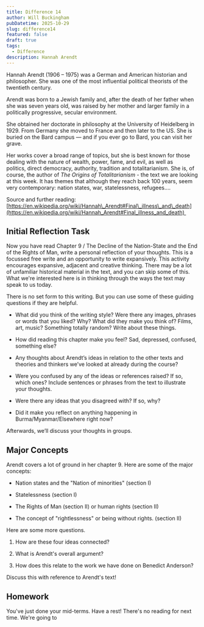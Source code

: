 ```yaml
---
title: Difference 14
author: Will Buckingham
pubDatetime: 2025-10-29
slug: difference14
featured: false
draft: true
tags:
  - Difference
description: Hannah Arendt
---
```

Hannah Arendt (1906 – 1975) was a German and American historian and philosopher. She was one of the most influential political theorists of the twentieth century.

Arendt was born to a Jewish family and, after the death of her father when she was seven years old, was raised by her mother and larger family in a politically progressive, secular environment. 

She obtained her doctorate in philosophy at the University of Heidelberg in 1929. From Germany she moved to France and then later to the US. She is buried on the Bard campus — and if you ever go to Bard, you can visit her grave.

Her works cover a broad range of topics, but she is best known for those dealing with the nature of wealth, power, fame, and evil, as well as politics, direct democracy, authority, tradition and totalitarianism. She is, of course, the author of _The Origins of Totalitarianism_ - the text we are looking at this week. It has themes that although they reach back 100 years, seem very contemporary: nation states, war, statelessness, refugees....

Source and further reading: [https://en.wikipedia.org/wiki/Hannah\_Arendt#Final\_illness\_and\_death](https://en.wikipedia.org/wiki/Hannah_Arendt#Final_illness_and_death) 

## Initial Reflection Task

Now you have read Chapter 9 / The Decline of the Nation-State and the End of the Rights of Man, write a personal reflection of your thoughts. This is a focussed free write and an opportunity to write expansively. This activity encourages expansive, adjacent and creative thinking. There may be a lot of unfamiliar historical material in the text, and you can skip some of this. What we're interested here is in thinking through the ways the text may speak to us today.

There is no set form to this writing. But you can use some of these guiding questions if they are helpful.

*   What did you think of the writing style? Were there any images, phrases or words that you liked? Why? What did they make you think of? Films, art, music? Something totally random? Write about these things.
    
*   How did reading this chapter make you feel? Sad, depressed, confused, something else? 
    
*   Any thoughts about Arendt’s ideas in relation to the other texts and theories and thinkers we’ve looked at already during the course?
    
*   Were you confused by any of the ideas or references raised? If so, which ones? Include sentences or phrases from the text to illustrate your thoughts.
    
*   Were there any ideas that you disagreed with? If so, why?
    
*   Did it make you reflect on anything happening in Burma/Myanmar/Elsewhere right now? 
    

Afterwards, we’ll discuss your thoughts in groups. 

## Major Concepts

Arendt covers a lot of ground in her chapter 9. Here are some of the major concepts:

*   Nation states and the "Nation of minorities" (section I)
    
*   Statelessness (section I)
    
*   The Rights of Man (section II) or human rights (section II)
    
*   The concept of "rightlessness" or being without rights. (section II)
    

Here are some more questions.

1.  How are these four ideas connected?
    
2.  What is Arendt's overall argument?
    
3.  How does this relate to the work we have done on Benedict Anderson?
    

Discuss this with reference to Arendt's text!

## Homework

You've just done your mid-terms. Have a rest! There's no reading for next time. We're going to